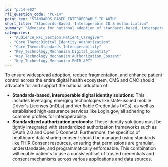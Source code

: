 ```yaml
---
id: "pc14-002"
rfi_question_code: "PC-14"
point_key: "STANDARDS_BASED_INTEROPERABLE_ID_AUTH"
short_title: "Standards-Based, Interoperable ID & Authorization"
summary: "Advocate for national adoption of standards-based, interoperable digital identity solutions (e.g., mDLs, VCs, Login.gov) integrated with standardized authorization protocols (OAuth 2.0, OIDC, FHIR Consent) to reduce fragmentation and enhance patient control across the ecosystem."
categories:
  - "Audience_RFI_Section:Patient_Caregiver"
  - "Core_Theme:Digital_Identity_Authorization"
  - "Core_Theme:Standards_Interoperability"
  - "Key_Technology_Mechanism:Digital_Identity"
  - "Key_Technology_Mechanism:Authorization_Consent"
  - "Key_Technology_Mechanism:FHIR_API"
---
```

To ensure widespread adoption, reduce fragmentation, and enhance patient control across the entire digital health ecosystem, CMS and ONC should advocate for and support the national adoption of:
*   **Standards-based, interoperable digital identity solutions:** This includes leveraging emerging technologies like state-issued mobile Driver's Licenses (mDLs) and Verifiable Credentials (VCs), as well as established high-assurance services like Login.gov, all adhering to common profiles for interoperability.
*   **Standardized authorization protocols:** These identity solutions must be tightly integrated with standardized authorization frameworks such as OAuth 2.0 and OpenID Connect. Furthermore, the specifics of healthcare data sharing consent should be managed using standards like FHIR Consent resources, ensuring that permissions are granular, understandable, and programmatically enforceable.
This combination will enable patients to use a consistent set of trusted credentials and consent mechanisms across various applications and data sources.

